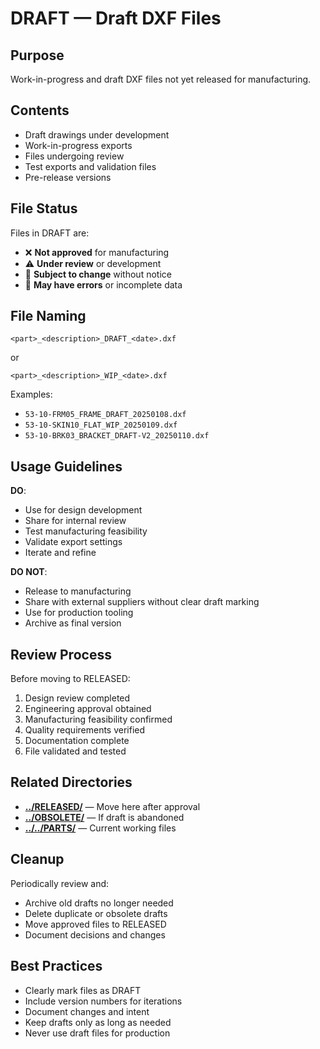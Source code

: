 # DRAFT — Draft DXF Files

## Purpose
Work-in-progress and draft DXF files not yet released for manufacturing.

## Contents
- Draft drawings under development
- Work-in-progress exports
- Files undergoing review
- Test exports and validation files
- Pre-release versions

## File Status
Files in DRAFT are:
- ❌ **Not approved** for manufacturing
- ⚠️ **Under review** or development
- 🔄 **Subject to change** without notice
- 📝 **May have errors** or incomplete data

## File Naming
```
<part>_<description>_DRAFT_<date>.dxf
```
or
```
<part>_<description>_WIP_<date>.dxf
```

Examples:
- `53-10-FRM05_FRAME_DRAFT_20250108.dxf`
- `53-10-SKIN10_FLAT_WIP_20250109.dxf`
- `53-10-BRK03_BRACKET_DRAFT-V2_20250110.dxf`

## Usage Guidelines
**DO**:
- Use for design development
- Share for internal review
- Test manufacturing feasibility
- Validate export settings
- Iterate and refine

**DO NOT**:
- Release to manufacturing
- Share with external suppliers without clear draft marking
- Use for production tooling
- Archive as final version

## Review Process
Before moving to RELEASED:
1. Design review completed
2. Engineering approval obtained
3. Manufacturing feasibility confirmed
4. Quality requirements verified
5. Documentation complete
6. File validated and tested

## Related Directories
- **[../RELEASED/](../RELEASED/)** — Move here after approval
- **[../OBSOLETE/](../OBSOLETE/)** — If draft is abandoned
- **[../../PARTS/](../../PARTS/)** — Current working files

## Cleanup
Periodically review and:
- Archive old drafts no longer needed
- Delete duplicate or obsolete drafts
- Move approved files to RELEASED
- Document decisions and changes

## Best Practices
- Clearly mark files as DRAFT
- Include version numbers for iterations
- Document changes and intent
- Keep drafts only as long as needed
- Never use draft files for production

